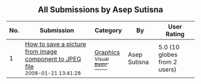 ﻿<div align="center">

## All Submissions by Asep Sutisna

</div>

No.  | Submission | Category | By   | User Rating
---- | ---------- | -------- | ---- | -----------
1 | [How to save a picture from image component to JPEG file<br /><sup>2008-01-21 13:41:28</sup>](https://github.com/Planet-Source-Code/asep-sutisna-how-to-save-a-picture-from-image-component-to-jpeg-file__1-69959) | [Graphics<br /><sup>Visual Basic</sup>](../ByCategory/graphics__1-46.md) | Asep Sutisna | 5.0 (10 globes from 2 users)
